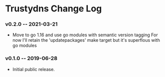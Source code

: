 # Trustydns Change Log
### v0.2.0 -- 2021-03-21
  * Move to go 1.16 and use go modules with semantic version tagging
    For now I'll retain the 'updatepackages' make target but it's superflous with go modules
### v0.1.0 -- 2019-06-28
  * Initial public release.

